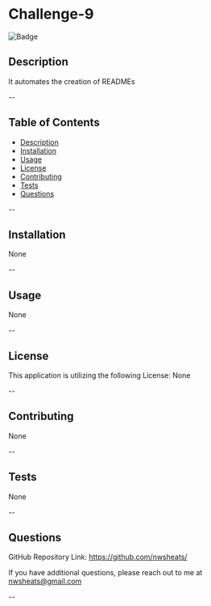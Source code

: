 
# Challenge-9


![Badge](https://img.shields.io/badge/LICENSE-None-pink?style=for-the-badge&logo=github)


## Description

It automates the creation of READMEs


--


## Table of Contents

- [Description](#description)
- [Installation](#installation)
- [Usage](#usage)
- [License](#license)
- [Contributing](#contributing)
- [Tests](#tests)
- [Questions](#questions)


--


## Installation

None


--


## Usage

None


--


## License

This application is utilizing the following License: None



--


## Contributing

None


--


## Tests

None


--


## Questions


GitHub Repository Link: https://github.com/nwsheats/

If you have additional questions, please reach out to me at nwsheats@gmail.com

--


